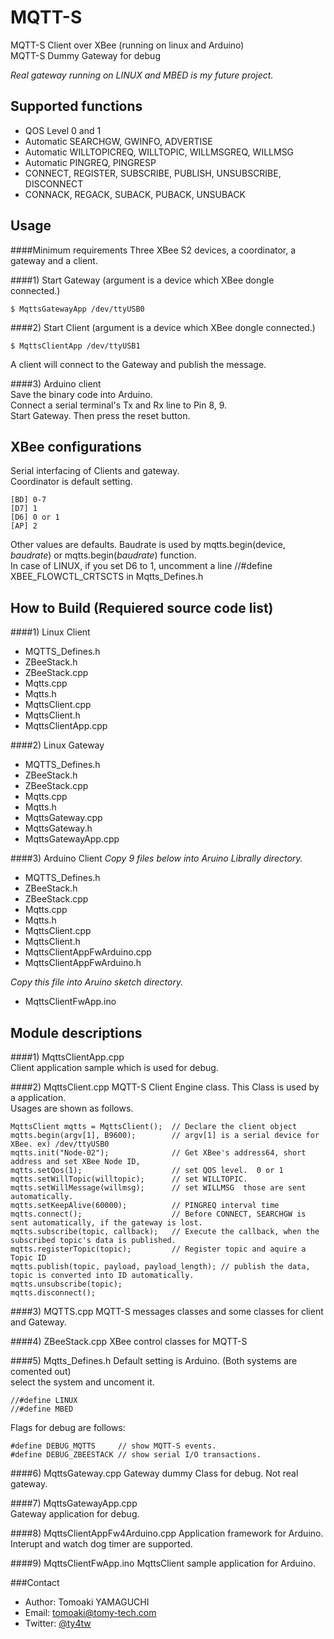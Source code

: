 MQTT-S
======
  MQTT-S Client over XBee  (running on linux and Arduino)  
  MQTT-S Dummy Gateway for debug 
  
  _Real gateway running on LINUX and MBED is my future project._

Supported functions
-------------------

*  QOS Level 0 and 1
*  Automatic SEARCHGW, GWINFO, ADVERTISE
*  Automatic WILLTOPICREQ, WILLTOPIC, WILLMSGREQ, WILLMSG
*  Automatic PINGREQ, PINGRESP
*  CONNECT, REGISTER, SUBSCRIBE, PUBLISH, UNSUBSCRIBE, DISCONNECT
*  CONNACK, REGACK, SUBACK, PUBACK, UNSUBACK

Usage
------
####Minimum requirements
  Three XBee S2 devices,  a coordinator, a gateway and a client.

####1) Start Gateway  (argument is a device which XBee dongle connected.)  
    
    $ MqttsGatewayApp /dev/ttyUSB0      
  
####2) Start Client   (argument is a device which XBee dongle connected.)  
    
    $ MqttsClientApp /dev/ttyUSB1
  
  A client will connect to the Gateway and publish the message.
  
####3) Arduino client  
  Save the binary code into Arduino.  
  Connect a serial terminal's Tx and Rx line to Pin 8, 9.  
  Start Gateway.
  Then press the reset button.
  
  
XBee configurations
----------------------
  Serial interfacing  of Clients and gateway.  
  Coordinator is default setting.
  
    [BD] 0-7   
    [D7] 1  
    [D6] 0 or 1  
    [AP] 2

  Other values are defaults. Baudrate is used by  mqtts.begin(device, _baudrate_) or mqtts.begin(_baudrate_) function.   
  In case of LINUX, if you set D6 to 1, uncomment a line //#define XBEE_FLOWCTL_CRTSCTS in Mqtts_Defines.h
  

How to Build (Requiered source code list)
-----------
####1) Linux Client
*  MQTTS_Defines.h  
*  ZBeeStack.h  
*  ZBeeStack.cpp  
*  Mqtts.cpp  
*  Mqtts.h  
*  MqttsClient.cpp  
*  MqttsClient.h  
*  MqttsClientApp.cpp  

####2) Linux Gateway
*  MQTTS_Defines.h
*  ZBeeStack.h
*  ZBeeStack.cpp
*  Mqtts.cpp
*  Mqtts.h
*  MqttsGateway.cpp
*  MqttsGateway.h
*  MqttsGatewayApp.cpp
  
####3) Arduino Client
_Copy 9 files below into Aruino Librally directory._
*  MQTTS_Defines.h
*  ZBeeStack.h
*  ZBeeStack.cpp
*  Mqtts.cpp
*  Mqtts.h
*  MqttsClient.cpp
*  MqttsClient.h
*  MqttsClientAppFwArduino.cpp
*  MqttsClientAppFwArduino.h

_Copy this file into Aruino sketch directory._
*  MqttsClientFwApp.ino
  

Module descriptions
-------------------  
####1) MqttsClientApp.cpp  
Client application sample which is used for debug.

####2) MqttsClient.cpp
  MQTT-S Client Engine class. This Class is used by  a application.  
  Usages are shown as follows.
  
    MqttsClient mqtts = MqttsClient();  // Declare the client object
    mqtts.begin(argv[1], B9600);        // argv[1] is a serial device for XBee. ex) /dev/ttyUSB0 
    mqtts.init("Node-02");              // Get XBee's address64, short address and set XBee Node ID, 
    mqtts.setQos(1);                    // set QOS level.  0 or 1
    mqtts.setWillTopic(willtopic);      // set WILLTOPIC.   
    mqtts.setWillMessage(willmsg);      // set WILLMSG  those are sent automatically. 
    mqtts.setKeepAlive(60000);          // PINGREQ interval time
    mqtts.connect();                    // Before CONNECT, SEARCHGW is sent automatically, if the gateway is lost.
    mqtts.subscribe(topic, callback);   // Execute the callback, when the subscribed topic's data is published.
    mqtts.registerTopic(topic);         // Register topic and aquire a Topic ID 
    mqtts.publish(topic, payload, payload_length); // publish the data, topic is converted into ID automatically.
    mqtts.unsubscribe(topic);  
    mqtts.disconnect();
    
####3) MQTTS.cpp 
  MQTT-S messages classes and some classes for client and Gateway.
    
####4) ZBeeStack.cpp
  XBee control classes for MQTT-S
    
####5) Mqtts_Defines.h
  Default setting is Arduino.  (Both systems are comented out)  
  select the system and uncoment it.
    
    //#define LINUX 
    //#define MBED
    
  
  Flags for debug are follows:
  
    #define DEBUG_MQTTS     // show MQTT-S events.     
    #define DEBUG_ZBEESTACK // show serial I/O transactions. 
  
    
####6) MqttsGateway.cpp
  Gateway dummy Class for debug. Not real gateway.
    
####7) MqttsGatewayApp.cpp  
  Gateway application for debug. 
  
####8) MqttsClientAppFw4Arduino.cpp
  Application framework for Arduino.
  Interupt and  watch dog timer are supported.
  
####9) MqttsClientFwApp.ino
  MqttsClient sample application for Arduino. 
   

  
  
###Contact


* Author:    Tomoaki YAMAGUCHI
* Email:     tomoaki@tomy-tech.com
* Twitter:   [@ty4tw]



[@ty4tw]:                     http://twitter.com/ty4tw

